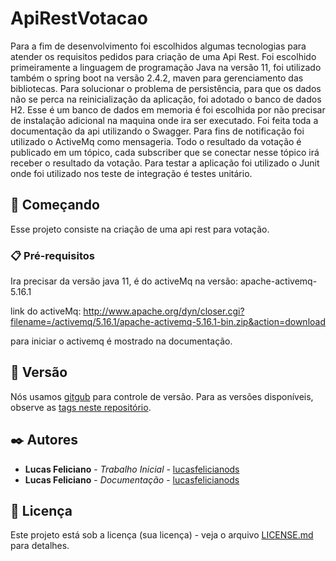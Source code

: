 # ApiRestVotacao

Para a fim de desenvolvimento foi escolhidos algumas tecnologias para atender os requisitos pedidos para criação de uma Api Rest. Foi escolhido primeiramente a linguagem de programação Java na versão 11, foi utilizado também o spring boot na versão 2.4.2, maven para gerenciamento das bibliotecas. Para solucionar o problema de persistência, para que os dados não se perca na reinicialização da aplicação, foi adotado o banco de dados H2. Esse é um banco de dados em memoria é foi escolhida por não precisar de instalação adicional na maquina onde ira ser executado. Foi feita toda a documentação da api utilizando o Swagger. Para fins de notificação foi utilizado o ActiveMq como mensageria. Todo o resultado da votação é publicado em um tópico, cada subscriber que se conectar nesse tópico irá receber o resultado da votação. Para testar a aplicação foi utilizado o Junit onde foi utilizado nos  teste de integração é testes unitário.

## 🚀 Começando

Esse projeto consiste na criação de uma api rest para votação.

### 📋 Pré-requisitos

Ira precisar da versão java 11, é do activeMq na versão: apache-activemq-5.16.1

link do activeMq: http://www.apache.org/dyn/closer.cgi?filename=/activemq/5.16.1/apache-activemq-5.16.1-bin.zip&action=download

para iniciar o activemq é mostrado na documentação.

## 📌 Versão

Nós usamos [gitgub](https://github.com/lucasfelicianods/) para controle de versão. Para as versões disponíveis, observe as [tags neste repositório](https://github.com/lucasfelicianods/ApiRestVotacao). 

## ✒️ Autores

* **Lucas Feliciano** - *Trabalho Inicial* - [lucasfelicianods](https://github.com/lucasfelicianods)
* **Lucas Feliciano** - *Documentação* - [lucasfelicianods](https://github.com/lucasfelicianods)

## 📄 Licença

Este projeto está sob a licença (sua licença) - veja o arquivo [LICENSE.md](https://github.com/lucasfelicianods/projeto/licenca) para detalhes.
